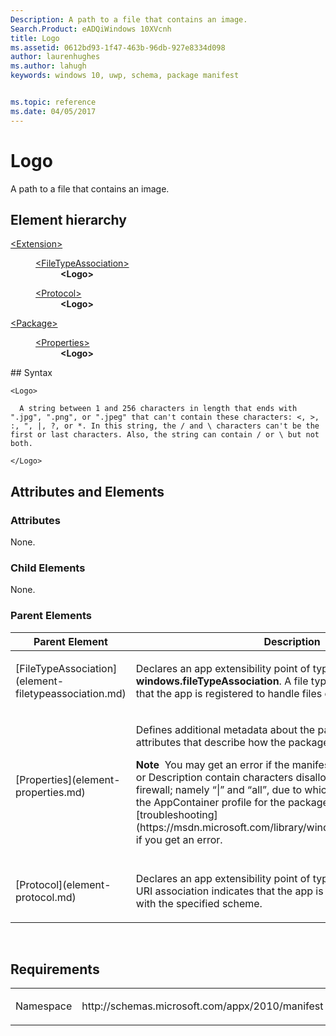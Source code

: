 ```yaml
---
Description: A path to a file that contains an image.
Search.Product: eADQiWindows 10XVcnh
title: Logo
ms.assetid: 0612bd93-1f47-463b-96db-927e8334d098
author: laurenhughes
ms.author: lahugh
keywords: windows 10, uwp, schema, package manifest


ms.topic: reference
ms.date: 04/05/2017
---
```


# Logo




A path to a file that contains an image.

## Element hierarchy

<dl>
<dt><a href="element-extension.md">&lt;Extension&gt;</a></dt>
<dd>
<dl>
<dt><a href="element-filetypeassociation.md">&lt;FileTypeAssociation&gt;</a></dt>
<dd><b>&lt;Logo&gt;</b></dd>
</dl>
<dl>
<dt><a href="element-protocol.md">&lt;Protocol&gt;</a></dt>
<dd><b>&lt;Logo&gt;</b></dd>
</dl>
</dd>
</dl>
<dl>
<dt><a href="element-package.md">&lt;Package&gt;</a></dt>
<dd>
<dl>
<dt><a href="element-properties.md">&lt;Properties&gt;</a></dt>
<dd><b>&lt;Logo&gt;</b></dd>
</dl>
</dd>
</dl>
## Syntax

``` syntax
<Logo>

  A string between 1 and 256 characters in length that ends with ".jpg", ".png", or ".jpeg" that can't contain these characters: <, >, :, ", |, ?, or *. In this string, the / and \ characters can't be the first or last characters. Also, the string can contain / or \ but not both.

</Logo>
```

## Attributes and Elements


### Attributes

None.

### Child Elements

None.

### Parent Elements

<table>
<colgroup>
<col width="50%" />
<col width="50%" />
</colgroup>
<thead>
<tr class="header">
<th>Parent Element</th>
<th>Description</th>
</tr>
</thead>
<tbody>
<tr class="odd">
<td>[FileTypeAssociation](element-filetypeassociation.md)</td>
<td><p>Declares an app extensibility point of type <strong>windows.fileTypeAssociation</strong>. A file type association indicates that the app is registered to handle files of the specified types.</p></td>
</tr>
<tr class="even">
<td>[Properties](element-properties.md)</td>
<td><p>Defines additional metadata about the package including attributes that describe how the package appears to users.</p>
<div class="alert">
<strong>Note</strong>  You may get an error if the manifest elements DisplayName or Description contain characters disallowed by the Windows firewall; namely “|” and “all”, due to which Windows fails to create the AppContainer profile for the package . Use this reference for [troubleshooting](https://msdn.microsoft.com/library/windows/desktop/hh973484) if you get an error.
</div>
<div>
 
</div></td>
</tr>
<tr class="odd">
<td>[Protocol](element-protocol.md)</td>
<td><p>Declares an app extensibility point of type <strong>windows.protocol</strong>. A URI association indicates that the app is registered to handle URIs with the specified scheme.</p></td>
</tr>
</tbody>
</table>

 

## Requirements

<table>
<colgroup>
<col width="50%" />
<col width="50%" />
</colgroup>
<tbody>
<tr class="odd">
<td><p>Namespace</p></td>
<td><p>http://schemas.microsoft.com/appx/2010/manifest</p></td>
</tr>
</tbody>
</table>

 

 



